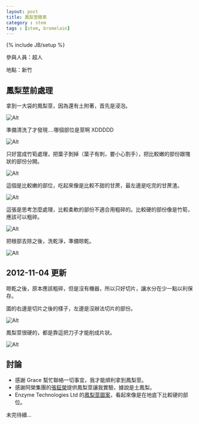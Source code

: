 ```yaml
---
layout: post
title: 鳳梨莖酵素
category : stem
tags : [stem, bromelain]
---
```

{% include JB/setup %}

參與人員：超人

地點：新竹

## 鳳梨莖前處理

拿到一大袋的鳳梨莖，因為還有土附著，首先是浸泡。

![Alt](/img/stem/2012-11-03/IMG_20121103_120026.jpg)

準備清洗了才發現....哪個部位是莖啊 XDDDDD

![Alt](/img/stem/2012-11-03/IMG_20121103_151549.jpg)

只好當成竹筍處理，把葉子剝掉（葉子有刺，要小心割手），把比較嫩的部份跟塊狀的部份分開。

![Alt](/img/stem/2012-11-03/IMG_20121103_153619.jpg)

這個是比較嫩的部位，吃起來像是比較不甜的甘蔗，最左邊是吃完的甘蔗渣。

![Alt](/img/stem/2012-11-03/IMG_20121103_153642.jpg)

這張是思考怎麼處理，比較柔軟的部份不適合用粗碎的。比較硬的部份像是竹筍，應該可以粗碎。

![Alt](/img/stem/2012-11-03/IMG_20121103_153711.jpg)

把根部去除之後，洗乾淨，準備晾乾。

![Alt](/img/stem/2012-11-03/IMG_20121103_155901.jpg)

## 2012-11-04 更新

晾乾之後，原本應該粗碎，但是沒有機器，所以只好切片，讓水分在少一點以利保存。

圖的右邊是切片之後的樣子，左邊是沒辦法切片的部份。

![Alt](/img/stem/2012-11-04/IMG_20121104_123225.jpg)

鳳梨莖很硬的，都是靠這把刀子才能削成片狀。

![Alt](/img/stem/2012-11-04/IMG_20121104_123328.jpg)

## 討論

* 感謝 Grace 幫忙聯絡一切事宜，我才能順利拿到鳳梨莖。
* 感謝阿榮集團的[張鉦榮](http://tw.myblog.yahoo.com/ananas-100)提供鳳梨莖讓我實驗，據說是土鳳梨。
* Enzyme Technologies Ltd 的[鳳梨莖圖案](http://www.bromelainsa.co.za/pages/39546)，看起來像是在地底下比較硬的部位。

未完待續...

